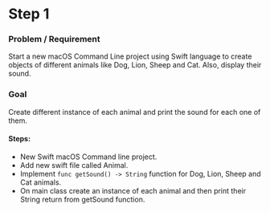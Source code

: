 # Step 1

### Problem / Requirement
Start a new macOS Command Line project using Swift language to create objects of different animals like Dog, Lion, Sheep and Cat. Also, display their sound.
### Goal
Create different instance of each animal and print the sound for each one of them.

#### Steps:
- New Swift macOS Command line project.
- Add new swift file called Animal.
- Implement ```func getSound() -> String``` function for Dog, Lion, Sheep and Cat animals.
- On main class create an instance of each animal and then print their String return from getSound function.
